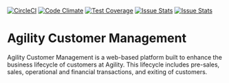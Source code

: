 [![CircleCI](https://circleci.com/gh/jamesmillerburgess/customer-management.svg?style=shield)](https://circleci.com/gh/jamesmillerburgess/customer-management)
[![Code Climate](https://codeclimate.com/github/jamesmillerburgess/customer-management/badges/gpa.svg)](https://codeclimate.com/github/jamesmillerburgess/customer-management)
[![Test Coverage](https://codeclimate.com/github/jamesmillerburgess/customer-management/badges/coverage.svg)](https://codeclimate.com/github/jamesmillerburgess/customer-management)
[![Issue Stats](http://issuestats.com/github/jamesmillerburgess/customer-management/badge/pr?style=flat)](http://issuestats.com/github/jamesmillerburgess/customer-management)
[![Issue Stats](http://issuestats.com/github/jamesmillerburgess/customer-management/badge/issue?style=flat)](http://issuestats.com/github/jamesmillerburgess/customer-management)

# Agility Customer Management

Agility Customer Management is a web-based platform built to enhance the
business lifecycle of customers at Agility. This lifecycle includes pre-sales,
sales, operational and financial transactions, and exiting of customers.